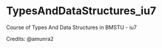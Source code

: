 # TypesAndDataStructures_iu7


Course of Types And Data Structures in BMSTU - iu7

Credits:
@amunra2
